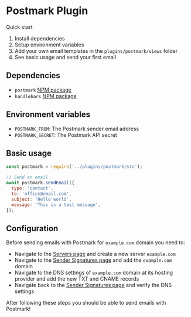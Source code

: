 # Postmark Plugin

Quick start

1. Install dependencies
2. Setup environment variables
3. Add your own email templates in the `plugins/postmark/views` folder
4. See basic usage and send your first email

## Dependencies

- `postmark` [NPM package](https://www.npmjs.com/package/postmark)
- `handlebars` [NPM package](https://www.npmjs.com/package/handlebars)

## Environment variables

- `POSTMARK_FROM`: The Postmark sender email address
- `POSTMARK_SECRET`: The Postmark API secret

## Basic usage

```js
const postmark = require('../plugins/postmark/src');

// Send an email
await postmark.sendEmail({
  type: 'contact',
  to: 'office@email.com',
  subject: 'Hello world',
  message: 'This is a test message',
});
```

## Configuration

Before sending emails with Postmark for `example.com` domain you need to:

- Navigate to the [Servers page](https://account.postmarkapp.com/servers) and create a new server `example.com`
- Navigate to the [Sender Signatures page](https://account.postmarkapp.com/signature_domains) and add the `example.com` domain
- Navigate to the DNS settings of `example.com` domain at its hosting provider and add the new TXT and CNAME records
- Navigate back to the [Sender Signatures page](https://account.postmarkapp.com/signature_domains) and verify the DNS settings

After following these steps you should be able to send emails with Postmark!
